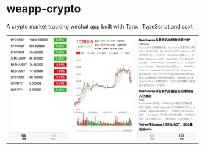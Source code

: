 # weapp-crypto

A crypto market tracking wechat app built with Taro、TypeScript and ccxt
  <table><tr>
   <td style="text-align: center">
    <img src="img/home.png" width="223" />
  </td>
  <td style="text-align: center">
    <img src="img/kdata.png" width="223" />
  </td>
    <td style="text-align: center">
    <img src="img/news.png" width="223" />
  </td>
 
</tr></table>
